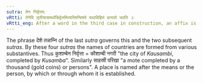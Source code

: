 ```yaml
---
sutra: तेन निर्वृत्तम्
vRtti: तेनेवि तृतीयासमर्थान्निर्वृत्तमित्यस्मिन्विषये यथाविहितं प्रत्ययो भवति ॥
vRtti_eng: After a word in the third case in construction, an affix is added, in the sense of 'completed by him', when the whole word so formed is the name of a country.
---
```

The phrase देशे तन्नाम्नि of the last _sutra_ governs this and the two subsequent _sutras_. By these four _sutras_ the names of countries are formed from various substantives. Thus कुशाम्बेन निर्वृत्ता = कौशाम्बी नगरी  "the city of _Kausambi_, completed by _Kusamba_". Similarly साहस्री परिखा "a mote completed by a thousand (gold coins) or persons". A place is named after the means or the person, by which or through whom it is established.
